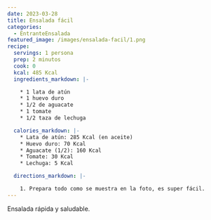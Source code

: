 ```yaml
---
date: 2023-03-28
title: Ensalada fácil
categories:
  - EntranteEnsalada
featured_image: /images/ensalada-facil/1.png
recipe:
  servings: 1 persona
  prep: 2 minutos
  cook: 0
  kcal: 485 Kcal
  ingredients_markdown: |-

    * 1 lata de atún
    * 1 huevo duro
    * 1/2 de aguacate
    * 1 tomate
    * 1/2 taza de lechuga

  calories_markdown: |-
    * Lata de atún: 285 Kcal (en aceite)
    * Huevo duro: 70 Kcal
    * Aguacate (1/2): 160 Kcal
    * Tomate: 30 Kcal
    * Lechuga: 5 Kcal

  directions_markdown: |-

    1. Prepara todo como se muestra en la foto, es super fácil.
---
```

Ensalada rápida y saludable.
